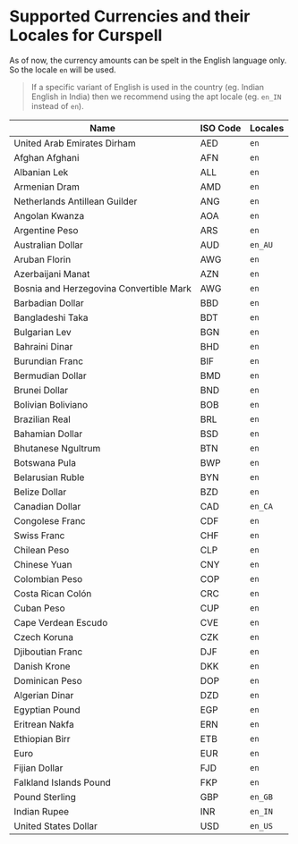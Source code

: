 # Supported Currencies and their Locales for Curspell

As of now, the currency amounts can be spelt in the English language only. So the locale `en` will be used. 

> If a specific variant of English is used in the country (eg. Indian English in India) then we recommend using the apt locale (eg. `en_IN` instead of `en`).

| Name                                    | ISO Code | Locales   |
|-----------------------------------------|----------|-----------|
| United Arab Emirates Dirham             | AED      | `en`      |
| Afghan Afghani                          | AFN      | `en`      |
| Albanian Lek                            | ALL      | `en`      |
| Armenian Dram                           | AMD      | `en`      |
| Netherlands Antillean Guilder           | ANG      | `en`      |
| Angolan Kwanza                          | AOA      | `en`      |
| Argentine Peso                          | ARS      | `en`      |
| Australian Dollar                       | AUD      | `en_AU`   |
| Aruban Florin                           | AWG      | `en`      |
| Azerbaijani Manat                       | AZN      | `en`      |
| Bosnia and Herzegovina Convertible Mark | AWG      | `en`      |
| Barbadian Dollar                        | BBD      | `en`      |
| Bangladeshi Taka                        | BDT      | `en`      |
| Bulgarian Lev                           | BGN      | `en`      |
| Bahraini Dinar                          | BHD      | `en`      |
| Burundian Franc                         | BIF      | `en`      |
| Bermudian Dollar	                      | BMD      | `en`      |
| Brunei Dollar                           | BND      | `en`      |
| Bolivian Boliviano                      | BOB      | `en`      |
| Brazilian Real	                      | BRL      | `en`      |
| Bahamian Dollar	                      | BSD      | `en`      |
| Bhutanese Ngultrum	                  | BTN      | `en`      |
| Botswana Pula	                          | BWP      | `en`      |
| Belarusian Ruble   	                  | BYN      | `en`      |
| Belize Dollar     	                  | BZD      | `en`      |
| Canadian Dollar    	                  | CAD      | `en_CA`   |
| Congolese Franc   	                  | CDF      | `en`      |
| Swiss Franc       	                  | CHF      | `en`      |
| Chilean Peso       	                  | CLP      | `en`      |
| Chinese Yuan      	                  | CNY      | `en`      |
| Colombian Peso       	                  | COP      | `en`      |
| Costa Rican Colón                       | CRC      | `en`      |
| Cuban Peso         	                  | CUP      | `en`      |
| Cape Verdean Escudo                     | CVE      | `en`      |
| Czech Koruna                            | CZK      | `en`      |
| Djiboutian Franc                        | DJF      | `en`      |
| Danish Krone                            | DKK      | `en`      |
| Dominican Peso                          | DOP      | `en`      |
| Algerian Dinar                          | DZD      | `en`      |
| Egyptian Pound                          | EGP      | `en`      |
| Eritrean Nakfa                          | ERN      | `en`      |
| Ethiopian Birr                          | ETB      | `en`      |
| Euro                                    | EUR      | `en`      |
| Fijian Dollar                           | FJD      | `en`      |
| Falkland Islands Pound                  | FKP      | `en`      |
| Pound Sterling                          | GBP      | `en_GB`   |
| Indian Rupee                            | INR      | `en_IN`   |
| United States Dollar                    | USD      | `en_US`   |